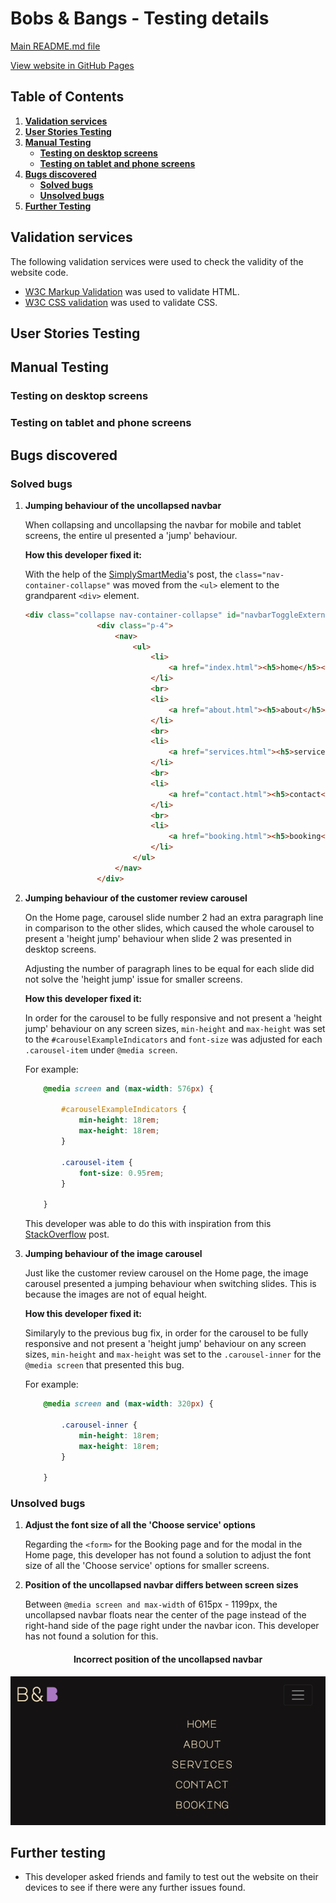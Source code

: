 # Bobs & Bangs - Testing details

[Main README.md file](README.md)

[View website in GitHub Pages](https://potterjane.github.io/bobs-and-bangs/)

## Table of Contents

1. [**Validation services**](#validation-services)
2. [**User Stories Testing**](#user-stories-testing)
3. [**Manual Testing**](#manual-testing)
    - [**Testing on desktop screens**](#testing-on-desktop-screens)
    - [**Testing on tablet and phone screens**](#testing-on-tablet-and-phone-screens)
4. [**Bugs discovered**](#bugs-discovered)
    - [**Solved bugs**](#solved-bugs)
    - [**Unsolved bugs**](#unsolved-bugs)
5. [**Further Testing**](#further-testing)

## Validation services
The following validation services were used to check the validity of the website code.
- [W3C Markup Validation]( https://validator.w3.org/) was used to validate HTML.
- [W3C CSS validation](https://jigsaw.w3.org/css-validator/) was used to validate CSS.

## User Stories Testing

## Manual Testing

### Testing on desktop screens

### Testing on tablet and phone screens

## Bugs discovered

### Solved bugs
1. **Jumping behaviour of the uncollapsed navbar**

    When collapsing and uncollapsing the navbar for mobile and tablet screens, the entire ul presented a 'jump' behaviour.

    **How this developer fixed it:**

    With the help of the [SimplySmartMedia](https://simplysmartmedia.com/2016/06/heres-why-your-bootstrap-collapsed-alert-jumps-when-expanded/)'s post, 
    the ```class="nav-container-collapse"``` was moved from the ```<ul>``` element to the grandparent ```<div>``` element.

    ```html
    <div class="collapse nav-container-collapse" id="navbarToggleExternalContent">
                    <div class="p-4">
                        <nav>
                            <ul>
                                <li>
                                    <a href="index.html"><h5>home</h5></a>
                                </li>
                                <br>
                                <li>
                                    <a href="about.html"><h5>about</h5></a>
                                </li>
                                <br>
                                <li>
                                    <a href="services.html"><h5>services</h5></a>
                                </li>
                                <br>
                                <li>
                                    <a href="contact.html"><h5>contact</h5></a>
                                </li>
                                <br>
                                <li>
                                    <a href="booking.html"><h5>booking</h5></a>
                                </li>
                            </ul>
                        </nav>
                    </div>
    ```

2. **Jumping behaviour of the customer review carousel**

    On the Home page, carousel slide number 2 had an extra paragraph line in comparison to the other slides, 
    which caused the whole carousel to present a 'height jump' behaviour when slide 2 was presented in desktop screens.

    Adjusting the number of paragraph lines to be equal for each slide did not solve the 'height jump' issue for smaller screens.

    **How this developer fixed it:**

    In order for the carousel to be fully responsive and not present a 'height jump' behaviour on any screen sizes,
    ```min-height``` and ```max-height``` was set to the ```#carouselExampleIndicators``` and ```font-size```
    was adjusted for each ```.carousel-item``` under ```@media screen```.

    For example:

    ```css
        @media screen and (max-width: 576px) {

            #carouselExampleIndicators {
                min-height: 18rem;
                max-height: 18rem;
            }

            .carousel-item {
                font-size: 0.95rem;
            }

        }
    ```

    This developer was able to do this with inspiration from this [StackOverflow](https://stackoverflow.com/questions/29985360/bootstrap-carousel-whole-website-jumps-when-image-is-changing) post.

3. **Jumping behaviour of the image carousel**

    Just like the customer review carousel on the Home page, the image carousel presented a jumping behaviour when
    switching slides. This is because the images are not of equal height.
    
    **How this developer fixed it:**

    Similaryly to the previous bug fix, in order for the carousel to be fully responsive and not present a 'height jump' 
    behaviour on any screen sizes, ```min-height``` and ```max-height``` was set to the ```.carousel-inner``` for the 
    ```@media screen``` that presented this bug.

    For example:

    ```css
        @media screen and (max-width: 320px) {

            .carousel-inner {
                min-height: 18rem;
                max-height: 18rem;
            }

        }
    ```

### Unsolved bugs

1. **Adjust the font size of all the 'Choose service' options**

    Regarding the ```<form>``` for the Booking page and for the modal in the Home page, this developer has not found 
    a solution to adjust the font size of all the 'Choose service' options for smaller screens.

2. **Position of the uncollapsed navbar differs between screen sizes**

    Between ```@media screen and max-width``` of 615px - 1199px, the uncollapsed navbar floats near the center of the 
    page instead of the right-hand side of the page right under the navbar icon. This developer has not found a solution 
    for this.

<div align="center"><h4>Incorrect position of the uncollapsed navbar</h4>
<img src="screenshots/position-navbar.png" alt="Screenshot: Incorrect position of uncollapsed navbar" >
</div>

## Further testing

- This developer asked friends and family to test out the website on their devices to see if there were any 
further issues found.